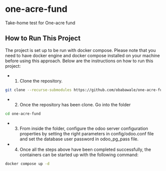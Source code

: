 # one-acre-fund
Take-home test for One-acre fund

## How to Run This Project
The project is set up to be run with docker compose. Please note that you need to have docker engine and docker compose installed on your machine before using this approach. Below are the instructions on how to run this project:

- 1. Clone the repository.
```bash
git clone --recurse-submodules https://github.com/obabawale/one-acre-fund
```

- 2. Once the repository has been clone. Go into the folder
```bash
cd one-acre-fund
```

- 3. From inside the folder, configure the odoo server configuration properties by setting the right parameters in config/odoo.conf file and set the database user password in odoo_pg_pass file.
  
- 4. Once all the steps above have been completed successfully, the containers can be started up with the following command:
```bash
docker compose up -d
```